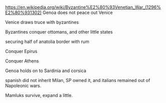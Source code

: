 https://en.wikipedia.org/wiki/Byzantine%E2%80%93Venetian_War_(1296%E2%80%931302)
Genoa does not peace out Venice

Venice draws truce with byzantines

Byzantines conquer ottomans, and other little states

securing half of anatolia border with rum

Conquer Epirus

Conquer Athens

Genoa holds on to Sardinia and corsica

spanish did not inherit Milan, SP owned it, and italians remained out of Napoleonic wars.

Mamluks survive, expand a little.
